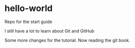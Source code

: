 # hello-world
Repo for the start guide

I still have a lot to learn about Git and GitHub

Some more changes for the tutorial.
Now reading the git book.
